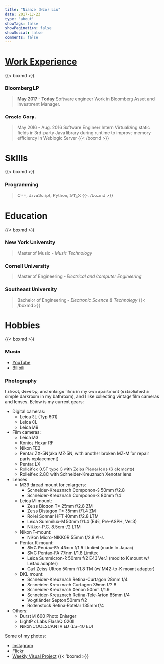 ```yaml
---
title: "Nianze (Nzo) Liu"
date: 2017-12-23
type: "about"
showTags: false
showPagination: false
showSocial: false
comments: false
---
```


# [Work Experience](https://drive.google.com/file/d/1uNEZZE2rUJP2sUzg5x-zMvOvMyvzuAhY/view?usp=sharing)

{{< boxmd >}}
### Bloomberg LP 
>**May 2017 - Today** 
Software engineer
Work in Bloomberg Asset and Investment Manager.

### Oracle Corp.
>May 2016 - Aug. 2016
Software Engineer Intern
Virtualizing static fields in 3rd-party Java library during runtime to improve memory efficiency in Weblogic Server
{{< /boxmd >}}

# Skills

{{< boxmd >}}
### Programming
> C++, JavaScript, Python, <span class='texthtml' style="font-family: 'CMU Serif', cmr10, LMRoman10-Regular, 'Latin Modern Math', 'Nimbus Roman No9 L', 'Times New Roman', Times, serif;">L<span style="text-transform: uppercase; font-size: 0.75em; vertical-align: 0.25em; margin-left: -0.36em; margin-right: -0.15em; line-height: 1ex;">a</span>T<span style="text-transform: uppercase; vertical-align: -0.5ex; margin-left: -0.1667em; margin-right: -0.125em; line-height: 1ex;">e</span>X</span>
{{< /boxmd >}}

# Education

{{< boxmd >}}
### New York University
>Master of Music - _Music Technology_

### Cornell University
>Master of Engineering - _Electrical and Computer Engineering_

### Southeast University
>Bachelor of Engineering - _Electronic Science & Technology_
{{< /boxmd >}}

# Hobbies

{{< boxmd >}}

### Music

* [YouTube](https://www.youtube.com/user/daoxinzhishui/)
* [Bilibili](https://space.bilibili.com/2844586/)

### Photography

I shoot, develop, and enlarge films in my own apartment (established a simple darkroom in my bathroom), and I like collecting vintage film cameras and lenses. Below is my current gears:

* Digital cameras:
    * Leica SL (Typ 601)
    * Leica CL
    * Leica M9
* Film cameras:
    * Leica M3
    * Konica Hexar RF
    * Nikon FE2
    * Pentax ZX-5N(aka MZ-5N, with another broken MZ-M for repair parts replacement)
    * Pentax LX
    * Rolleiflex 3.5F type 3 with Zeiss Planar lens (6 elements)
    * Rolleiflex 2.8C with Schneider-Kreuznach Xenotar lens 
* Lenses
    * M39 thread mount for enlargers:
        * Schneider-Kreuznach Componon-S 50mm f/2.8
        * Schneider-Kreuznach Componon-S 80mm f/4
    * Leica M-mount:
        * Zeiss Biogon T* 25mm f/2.8 ZM
        * Zeiss Distagon T* 35mm f/1.4 ZM
        * Rollei Sonnar HFT 40mm f/2.8 LTM
        * Leica Summilux-M 50mm f/1.4 (E46, Pre-ASPH, Ver.3)
        * Nikkor-P.C. 8.5cm f/2 LTM
    * Nikon F-mount:
        * Nikon Micro-NIKKOR 55mm f/2.8 AI-s
    * Pentax K-mount:
        * SMC Pentax-FA 43mm f/1.9 Limited (made in Japan)
        * SMC Pentax-FA 77mm f/1.8 Limited
        * Leica Summicron-R 50mm f/2 E43 Ver.1 (mod to K mount w/ Leitax adapter)
        * Carl Zeiss Ultron 50mm f/1.8 TM (w/ M42-to-K mount adapter)
    * DKL mount:
        * Schneider-Kreuznach Retina-Curtagon 28mm f/4
        * Schneider-Kreuznach Curtagon 35mm f/2.8
        * Schneider-Kreuznach Xenon 50mm f/1.9
        * Schneider-Kreuznach Retina-Tele-Arton 85mm f/4
        * Voigtländer Septon 50mm f/2
        * Rodenstock Retina-Rotelar 135mm f/4
* Others:
    * Durst M 600 Photo Enlarger
    * LightPix Labs FlashQ Q20II
    * Nikon COOLSCAN IV ED (LS-40 ED)

Some of my photos:

* [Instagram](https://www.instagram.com/eznain/)
* [Flickr](https://www.flickr.com/photos/129774362@N07/)
* [Weekly Visual Project](/en/gallery/)
{{< /boxmd >}}